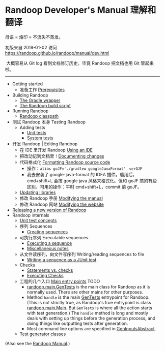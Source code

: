 # Randoop Developer's Manual 理解和翻译

母语 = 烙印 = 不流失不蒸发。

初版来自 2018-01-02 访问 https://randoop.github.io/randoop/manual/dev.html

​	大概容易从 Git log 看到文档修订历史，毕竟 Randoop 把文档也用 Git 管起来啦。

------

- Getting started
  - 准备工作 [Prerequisites](https://randoop.github.io/randoop/manual/dev.html#prerequisites)
- Building Randoop
  - [The Gradle wrapper](https://randoop.github.io/randoop/manual/dev.html#gradlew)
  - [The Randoop build script](https://randoop.github.io/randoop/manual/dev.html#buildgradle)
- Running Randoop
  - [Randoop classpath](https://randoop.github.io/randoop/manual/dev.html#classpath)
- 测试 Randoop 本身 Testing Randoop
  - Adding tests
    - [Unit tests](https://randoop.github.io/randoop/manual/dev.html#unit-tests)
    - [System tests](https://randoop.github.io/randoop/manual/dev.html#system-tests)
- 开发 Randoop | Editing Randoop
  - 在 IDE 里开发 Randoop [Using an IDE](https://randoop.github.io/randoop/manual/dev.html#usinganide)
  - 把改动记到文档里！[Documenting changes](https://randoop.github.io/randoop/manual/dev.html#documentingchanges)
  - 代码格式化 [Formatting Randoop source code](https://randoop.github.io/randoop/manual/dev.html#codeformatting)
    - 操作：`alias goJF='./gradlew googleJavaFormat' ` `verGJF`
    - 我去安装了 google-java-format 的 IDEA 插件。启用后，cmd+shift+L 会按 google java 风格来格式化。但和 goJF 搞的有些区别。可用的操作：平时 cmd+shift+L，commit 前 goJF。
  - [Updating libraries](https://randoop.github.io/randoop/manual/dev.html#maintaininglibraries)
  - 修改 Randoop 手册 [Modifying the manual](https://randoop.github.io/randoop/manual/dev.html#modmanual)
  - 修改 Randoop 网站 [Modifying the website](https://randoop.github.io/randoop/manual/dev.html#github-site)
- [Releasing a new version of Randoop](https://randoop.github.io/randoop/manual/dev.html#making_new_dist)
- Randoop internals
  - [Unit test concepts](https://randoop.github.io/randoop/manual/dev.html#unit_tests)
  - 序列 Sequences
    - [Creating sequences](https://randoop.github.io/randoop/manual/dev.html#creating_sequence)
  - 可执行序列 Executable sequences
    - [Executing a sequence](https://randoop.github.io/randoop/manual/dev.html#executing-a-sequence)
    - [Miscellaneous notes](https://randoop.github.io/randoop/manual/dev.html#miscellaneous-notes)
  - 从文件读序列，向文件写序列 Writing/reading sequences to file
    - [Writing a sequence as a JUnit test](https://randoop.github.io/randoop/manual/dev.html#writing_sequence_as_junit)
  - Checks
    - [Statements vs. checks](https://randoop.github.io/randoop/manual/dev.html#distinction)
    - [Executing Checks](https://randoop.github.io/randoop/manual/dev.html#checks_)
  - 工程的几个入口 [Main entry points](https://randoop.github.io/randoop/manual/dev.html#code-entry) TODO
    - [randoop.main.GenTests](https://randoop.github.io/randoop/api/randoop/main/GenTests.html) is the main class for Randoop as it is normally used. There are other mains for other purposes.
    - Method `handle` is the main [GenTests](https://randoop.github.io/randoop/api/randoop/main/GenTests.html) entrypoint for Randoop. (This is not strictly true, as Randoop's true entrypoint is class [randoop.main.Main](https://randoop.github.io/randoop/api/randoop/main/Main.html). But `GenTests` is where all the action starts with test generation.) The `handle` method is long and mostly deals with setting up things before the generation process, and doing things like outputting tests after generation.
    - Most command line options are specified in [GenInputsAbstract](https://randoop.github.io/randoop/api/randoop/main/GenInputsAbstract.html).
  - [Test generator classes](https://randoop.github.io/randoop/manual/dev.html#code-generator)

(Also see the [Randoop Manual](https://randoop.github.io/randoop/manual/index.html).)